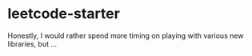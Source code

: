 # leetcode-starter
Honestly, I would rather spend more timing on playing with various new libraries, but ...
